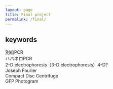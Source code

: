 ```yaml
---
layout: page
title: Final project
permalink: /final/
---
```


## keywords
別府PCR   
ハバネロPCR  
2-D electrophoresis（3-D electrophoresis）4-D?  
Joseph Fourier  
Compact Disc Centrifuge  
GFP Photogram